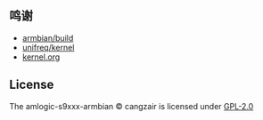 ## 鸣谢

- [armbian/build](https://github.com/armbian/build)
- [unifreq/kernel](https://github.com/unifreq)
- [kernel.org](https://kernel.org)

## License

The amlogic-s9xxx-armbian © cangzair is licensed under [GPL-2.0](https://github.com/cangzair/amlogic-s9xxx-armbian/blob/main/LICENSE)

